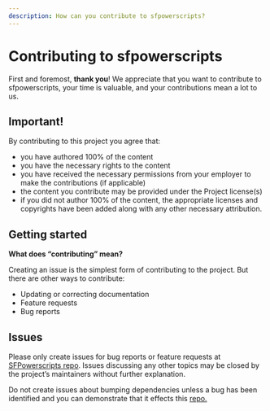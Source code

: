 ```yaml
---
description: How can you contribute to sfpowerscripts?
---
```


# Contributing to sfpowerscripts

First and foremost, **thank you**! We appreciate that you want to contribute to sfpowerscripts, your time is valuable, and your contributions mean a lot to us.

## Important! <a id="important"></a>

By contributing to this project you agree that:

* you have authored 100% of the content
* you have the necessary rights to the content
* you have received the necessary permissions from your employer to make the contributions \(if applicable\)
* the content you contribute may be provided under the Project license\(s\)
* if you did not author 100% of the content, the appropriate licenses and copyrights have been added along with any other necessary attribution.

## Getting started <a id="getting-started"></a>

**What does “contributing” mean?**

Creating an issue is the simplest form of contributing to the project. But there are other ways to contribute:

* Updating or correcting documentation
* Feature requests
* Bug reports

## Issues <a id="issues"></a>

Please only create issues for bug reports or feature requests at [SFPowerscripts repo](https://github.com/Accenture/sfpowerscripts). Issues discussing any other topics may be closed by the project’s maintainers without further explanation.

Do not create issues about bumping dependencies unless a bug has been identified and you can demonstrate that it effects this [repo.](https://github.com/Accenture/sfpowerscripts)

